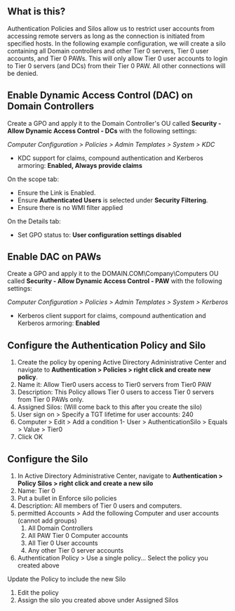 ## What is this?
Authentication Policies and Silos allow us to restrict user accounts from accessing remote servers as long as the connection is initiated from specified hosts.  In the following example configuration, we will create a silo containing all Domain controllers and other Tier 0 servers, Tier 0 user accounts, and Tier 0 PAWs.  This will only allow Tier 0 user accounts to login to Tier 0 servers (and DCs) from their Tier 0 PAW.  All other connections will be denied.

## Enable Dynamic Access Control (DAC) on Domain Controllers
Create a GPO and apply it to the Domain Controller's OU called **Security - Allow Dynamic Access Control - DCs** with the following settings:

*Computer Configuration > Policies > Admin Templates > System > KDC*
* KDC support for claims, compound authentication and Kerberos armoring: **Enabled, Always provide claims**

On the scope tab:
* Ensure the Link is Enabled.  
* Ensure **Authenticated Users** is selected under **Security Filtering**.
* Ensure there is no WMI filter applied

On the Details tab:
* Set GPO status to: **User configuration settings disabled**

## Enable DAC on PAWs
Create a GPO and apply it to the DOMAIN.COM\Company\Computers OU called **Security - Allow Dynamic Access Control - PAW** with the following settings:

*Computer Configuration > Policies > Admin Templates > System > Kerberos*
* Kerberos client support for claims, compound authentication and Kerberos armoring: **Enabled**

## Configure the Authentication Policy and Silo
1. Create the policy by opening Active Directory Administrative Center and navigate to **Authentication > Policies > right click and create new policy**.
2. Name it: Allow Tier0 users access to Tier0 servers from Tier0 PAW
3. Description: This Policy allows Tier 0 users to access Tier 0 servers from Tier 0 PAWs only.
4. Assigned Silos: (Will come back to this after you create the silo)
5. User sign on > Specify a TGT lifetime for user accounts: 240
6. Computer > Edit > Add a condition
      1- User > AuthenticationSilo > Equals > Value > Tier0
7. Click OK

## Configure the Silo
1. In Active Directory Administrative Center, navigate to **Authentication > Policy Silos > right click and create a new silo**
2. Name: Tier 0
3. Put a bullet in Enforce silo policies
4. Description: All members of Tier 0 users and computers.
5. permitted Accounts > Add the following Computer and user accounts (cannot add groups)
    1. All Domain Controllers
    2. All PAW Tier 0 Computer accounts
    3. All Tier 0 User accounts
    4. Any other Tier 0 server accounts
6. Authentication Policy > Use a single policy... Select the policy you created above

Update the Policy to include the new Silo
1. Edit the policy
2. Assign the silo you created above under Assigned Silos
